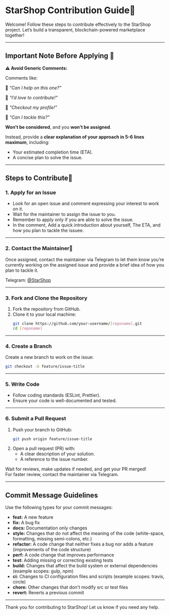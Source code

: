 
# StarShop Contribution Guide💫

Welcome! Follow these steps to contribute effectively to the StarShop project. Let’s build a transparent, blockchain-powered marketplace together!

---

## Important Note Before Applying 📝

 **⚠️ Avoid Generic Comments:**  
 
Comments like:  

 🚫 *"Can I help on this one?"*  

🚫 *"I’d love to contribute!"*  

🚫 *"Checkout my profile!"*  

🚫 *"Can I tackle this?"*  

  **Won't be considered**, and you **won't be assigned**.  

Instead, provide a **clear explanation of your approach in 5-6 lines maximum**, including:  

- Your estimated completion time (ETA).  
- A concise plan to solve the issue.

---

## Steps to Contribute🤝

### 1. Apply for an Issue
- Look for an open issue and comment expressing your interest to work on it.
- Wait for the maintainer to assign the issue to you.
- Remember to apply only if you are able to solve the issue.
- In the comment, Add a quick introduction about yourself, The ETA, and how you plan to tackle the issuee.

---

### 2. Contact the Maintainer📲
Once assigned, contact the maintainer via Telegram to let them know you’re currently working on the assigned issue and provide a brief idea of how you plan to tackle it.

Telegram: [@StarShop](https://t.me/starshopcr)

---

### 3. Fork and Clone the Repository 
1. Fork the repository from GitHub.
2. Clone it to your local machine:
   ```bash
   git clone https://github.com/your-username/[reponame].git
   cd [reponame]
   ```

---

### 4. Create a Branch
Create a new branch to work on the issue:
```bash
git checkout -b feature/issue-title
```

---

### 5. Write Code
- Follow coding standards (ESLint, Prettier).
- Ensure your code is well-documented and tested.

---

### 6. Submit a Pull Request
1. Push your branch to GitHub:
   ```bash
   git push origin feature/issue-title
   ```
2. Open a pull request (PR) with:
   - A clear description of your solution.
   - A reference to the issue number.

Wait for reviews, make updates if needed, and get your PR merged!  
For faster review, contact the maintainer via Telegram.

---

## Commit Message Guidelines
Use the following types for your commit messages:

- **feat:** A new feature
- **fix:** A bug fix
- **docs:** Documentation only changes
- **style:** Changes that do not affect the meaning of the code (white-space, formatting, missing semi-colons, etc.)
- **refactor:** A code change that neither fixes a bug nor adds a feature (improvements of the code structure)
- **perf:** A code change that improves performance
- **test:** Adding missing or correcting existing tests
- **build:** Changes that affect the build system or external dependencies (example scopes: gulp, npm)
- **ci:** Changes to CI configuration files and scripts (example scopes: travis, circle)
- **chore:** Other changes that don't modify src or test files
- **revert:** Reverts a previous commit

---

Thank you for contributing to StarShop! Let us know if you need any help.
